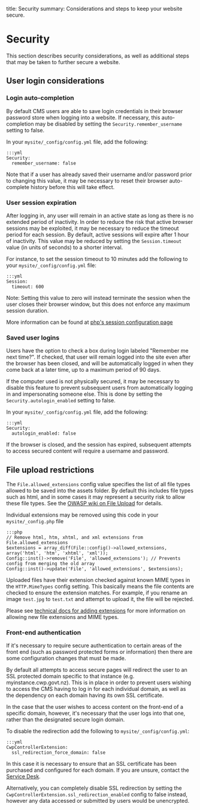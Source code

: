 title: Security
summary: Considerations and steps to keep your website secure.

# Security

This section describes security considerations, as well as additional steps that may be taken to further secure a
website.

## User login considerations

### Login auto-completion

By default CMS users are able to save login credentials in their browser password store when logging into a website.
If necessary, this auto-completion may be disabled by setting the `Security.remember_username` setting to false.

In your `mysite/_config/config.yml` file, add the following:

	:::yml
	Security:
	  remember_username: false

Note that if a user has already saved their username and/or password prior to changing this value,
it may be necessary to reset their browser auto-complete history before this will take effect.

### User session expiration

After logging in, any user will remain in an active state as long as there is no extended period of inactivity.
In order to reduce the risk that active browser sessions may be exploited, it may be necessary
to reduce the timeout period for each session. By default, active sessions will expire after 1 hour of inactivity.
This value may be reduced by setting the `Session.timeout` value (in units of seconds) to a shorter interval.

For instance, to set the session timeout to 10 minutes add the following to your `mysite/_config/config.yml` file:

	:::yml
	Session:
	  timeout: 600

Note: Setting this value to zero will instead terminate the session when the user closes their browser window,
but this does not enforce any maximum session duration.

More information can be found at [php's session configuration page](http://www.php.net/manual/en/session.configuration.php#ini.session.cookie-lifetime)

### Saved user logins

Users have the option to check a box during login labeled "Remember me next time?".
If checked, that user will remain logged into the site even after the browser has been closed, and will be
automatically logged in when they come back at a later time, up to a maximum period of 90 days.

If the computer used is not physically secured, it may be necessary to disable this feature to prevent
subsequent users from automatically logging in and impersonating someone else. This is done by setting
the `Security.autologin_enabled` setting to false.

In your `mysite/_config/config.yml` file, add the following:

	:::yml
	Security:
	  autologin_enabled: false

If the browser is closed, and the session has expired, subsequent attempts to access secured content
will require a username and password.

## File upload restrictions

The `File.allowed_extensions` config value specifies the list of all file types allowed to be saved into
the assets folder. By default this includes file types such as html, and in some cases it may represent a
security risk to allow these file types. See the
[OWASP wiki on File Upload](https://www.owasp.org/index.php/Unrestricted_File_Upload) for details.

Individual extensions may be removed using this code in your `mysite/_config.php` file

	:::php
	// Remove html, htm, xhtml, and xml extensions from File.allowed_extensions
	$extensions = array_diff(File::config()->allowed_extensions, array('html', 'htm', 'xhtml', 'xml'));
	Config::inst()->remove('File', 'allowed_extensions'); // Prevents config from merging the old array
	Config::inst()->update('File', 'allowed_extensions', $extensions);

Uploaded files have their extension checked against known MIME types in the `HTTP.MimeTypes` config setting.
This basically means the file contents are checked to ensure the extension matches. For example, if you rename an image
`test.jpg` to `test.txt` and attempt to upload it, the file will be rejected.

Please see [technical docs for adding extensions](../how_tos/adding_an_allowed_extension) for more information on
allowing new file extensions and MIME types.

### Front-end authentication

If it's necessary to require secure authentication to certain areas of the front end (such as
password protected forms or information) then there are some configuration changes that must be made.

By default all attempts to access secure pages will redirect the user to an SSL protected domain
specific to that instance (e.g. myinstance.cwp.govt.nz). This is in place in order to prevent
users wishing to access the CMS having to log in for each individual domain, as well as the
dependency on each domain having its own SSL certificate.

In the case that the user wishes to access content on the front-end of a specific domain, however,
it's necessary that the user logs into that one, rather than the designated secure login domain.

To disable the redirection add the following to `mysite/_config/config.yml`:

	:::yml
	CwpControllerExtension:
	  ssl_redirection_force_domain: false


In this case it is necessary to ensure that an SSL certificate has been purchased and configured
for each domain. If you are unsure, contact the [Service Desk](https://www.cwp.govt.nz/service-desk/).

Alternatively, you can completely disable SSL redirection by setting the 
`CwpControllerExtension.ssl_redirection_enabled` config to false instead, however any data
accessed or submitted by users would be unencrypted.
